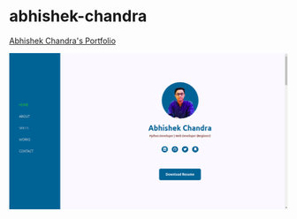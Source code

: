 # abhishek-chandra

<a href="https://abhishekchandra2522k.github.io/abhishek-chandra/">Abhishek Chandra's Portfolio</a>


![](images/output.png)

